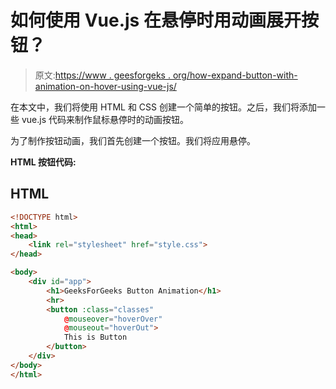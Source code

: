 # 如何使用 Vue.js 在悬停时用动画展开按钮？

> 原文:[https://www . geesforgeks . org/how-expand-button-with-animation-on-hover-using-vue-js/](https://www.geeksforgeeks.org/how-to-expand-button-with-animation-on-hover-using-vue-js/)

在本文中，我们将使用 HTML 和 CSS 创建一个简单的按钮。之后，我们将添加一些 vue.js 代码来制作鼠标悬停时的动画按钮。

为了制作按钮动画，我们首先创建一个按钮。我们将应用悬停。

**HTML 按钮代码:**

## HTML

```html
<!DOCTYPE html>
<html>
<head>
    <link rel="stylesheet" href="style.css">
</head>

<body>
    <div id="app">
        <h1>GeeksForGeeks Button Animation</h1>
        <hr>
        <button :class="classes" 
            @mouseover="hoverOver" 
            @mouseout="hoverOut">
            This is Button
        </button>
    </div>
</body>
</html>
```